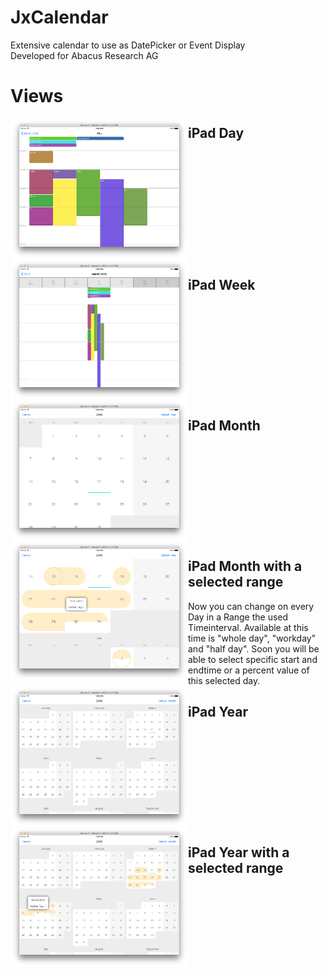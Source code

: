 # JxCalendar
Extensive calendar to use as DatePicker or Event Display<br/>
Developed for Abacus Research AG

# Views

<a href="https://github.com/JeanetteMueller/JxCalendar/blob/master/Screenshots/ipad_day.png" target="_blank">
<img src="https://github.com/JeanetteMueller/JxCalendar/blob/master/Screenshots/ipad_day.png" height="225" width="284" align="left" /></a><h2>iPad Day</h2>
<BR CLEAR="LEFT">

<a href="https://github.com/JeanetteMueller/JxCalendar/blob/master/Screenshots/ipad_week.png" target="_blank">
<img src="https://github.com/JeanetteMueller/JxCalendar/blob/master/Screenshots/ipad_week.png" height="225" width="284" align="left"  /></a><h2>iPad Week</h2>
<BR CLEAR="LEFT">

<a href="https://github.com/JeanetteMueller/JxCalendar/blob/master/Screenshots/ipad_month.png" target="_blank">
<img src="https://github.com/JeanetteMueller/JxCalendar/blob/master/Screenshots/ipad_month.png" height="225" width="284" align="left" /></a><h2>iPad Month</h2>
<BR CLEAR="LEFT">

<a href="https://github.com/JeanetteMueller/JxCalendar/blob/master/Screenshots/ipad_month_range.png" target="_blank">
<img src="https://github.com/JeanetteMueller/JxCalendar/blob/master/Screenshots/ipad_month_range.png" height="225" width="284" align="left" /></a><h2>iPad Month with a selected range</h2>
Now you can change on every Day in a Range the used Timeinterval. Available at this time is "whole day", "workday" and "half day". 
Soon you will be able to select specific start and endtime or a percent value of this selected day.
<BR CLEAR="LEFT">

<a href="https://github.com/JeanetteMueller/JxCalendar/blob/master/Screenshots/ipad_year.png" target="_blank">
<img src="https://github.com/JeanetteMueller/JxCalendar/blob/master/Screenshots/ipad_year.png" height="225" width="284" align="left" /></a><h2>iPad Year</h2>
<BR CLEAR="LEFT">

<a href="https://github.com/JeanetteMueller/JxCalendar/blob/master/Screenshots/ipad_year_range.png" target="_blank">
<img src="https://github.com/JeanetteMueller/JxCalendar/blob/master/Screenshots/ipad_year_range.png" height="225" width="284" align="left" /></a><h2>iPad Year with a selected range</h2>
<BR CLEAR="LEFT">

